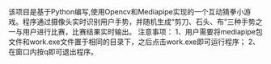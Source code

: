 该项目是基于Python编写,使用Opencv和Mediapipe实现的一个互动猜拳小游戏。程序通过摄像头实时识别用户手势，并随机生成“剪刀、石头、布”三种手势之一与用户进行比赛，比赛结果实时输出。
注意事项：
1、用户需要将mediapipe包文件和work.exe文件置于相同的目录下，之后点击work.exe即可运行程序；
2、在窗口内按q即可退出程序。
